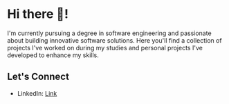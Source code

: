 # Hi there 👋! 
I'm currently pursuing a degree in software engineering and passionate about building innovative software solutions. Here you'll find a collection of projects I've worked on during my studies and personal projects I've developed to enhance my skills.

## Let's Connect

- LinkedIn: [Link](https://www.linkedin.com/in/RhaziAchraf)
